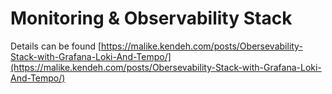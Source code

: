 # Monitoring & Observability Stack

Details can be found [https://malike.kendeh.com/posts/Obersevability-Stack-with-Grafana-Loki-And-Tempo/](https://malike.kendeh.com/posts/Obersevability-Stack-with-Grafana-Loki-And-Tempo/)